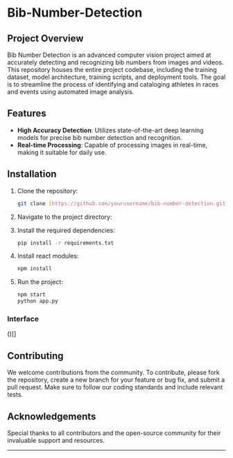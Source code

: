 # Bib-Number-Detection

## Project Overview

Bib Number Detection is an advanced computer vision project aimed at accurately detecting and recognizing bib numbers from images and videos. This repository houses the entire project codebase, including the training dataset, model architecture, training scripts, and deployment tools. The goal is to streamline the process of identifying and cataloging athletes in races and events using automated image analysis.

## Features

- **High Accuracy Detection**: Utilizes state-of-the-art deep learning models for precise bib number detection and recognition.
- **Real-time Processing**: Capable of processing images in real-time, making it suitable for daily use.


## Installation

1. Clone the repository:
   ```sh
   git clone [https://github.com/yourusername/bib-number-detection.git](https://github.com/artfull-boy/Bib-Number-Detection.git)
   ```
2. Navigate to the project directory:

3. Install the required dependencies:
   ```sh
   pip install -r requirements.txt
   ```
4. Install react modules:
   ```sh
   npm install
   ```
5. Run the project:
   ```sh
   npm start
   python app.py
   ```

### Interface
()[]


## Contributing

We welcome contributions from the community. To contribute, please fork the repository, create a new branch for your feature or bug fix, and submit a pull request. Make sure to follow our coding standards and include relevant tests.


## Acknowledgements

Special thanks to all contributors and the open-source community for their invaluable support and resources.

---
